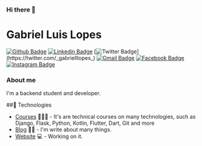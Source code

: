 ### Hi there 👋

<!--
**gabriellopes00/gabriellopes00** is a ✨ _special_ ✨ repository because its `README.md` (this file) appears on your GitHub profile.

Here are some ideas to get you started:

- 🔭 I’m currently working on ...
- 🌱 I’m currently learning ...
- 👯 I’m looking to collaborate on ...
- 🤔 I’m looking for help with ...
- 💬 Ask me about ...
- 📫 How to reach me: ...
- 😄 Pronouns: ...
- ⚡ Fun fact: ...
-->

# Gabriel Luis Lopes

[![Github Badge](https://img.shields.io/badge/-Github-000?style=flat-square&logo=Github&logoColor=white&link=https://github.com/gabriellopes00)](https://github.com/gabriellopes00)
[![Linkedin Badge](https://img.shields.io/badge/-LinkedIn-blue?style=flat-square&logo=Linkedin&logoColor=white&link=https://www.linkedin.com/in/gabriel-lopes-6625631b0/)](https://www.linkedin.com/in/gabriel-lopes-6625631b0/)
[![Twitter Badge](https://img.shields.io/badge/-Twitter-1ca0f1?style=flat-square&labelColor=1ca0f1&logo=twitter&logoColor=white&link=https://twitter.com/_gabrielllopes_)](https://twitter.com/_gabrielllopes_)
[![Gmail Badge](https://img.shields.io/badge/-gmail-6633cc?style=flat-square&logo=Gmail&logoColor=white&link=mailto:gabrielluislopes00@gmail.com)](mailto:gabrielluislopes00@gmail.com)
[![Facebook Badge](	https://img.shields.io/badge/facebook-%231877F2.svg?&style=for-the-badge&logo=facebook&logoColor=white=link=https://www.facebook.com/profile.php?id=100034920821684)](https://www.facebook.com/profile.php?id=100034920821684)
[![Instagram Badge](https://img.shields.io/badge/instagram-%23E4405F.svg?&style=for-the-badge&logo=instagram&logoColor=white=link:https://www.instagram.com/_.gabriellopes/?hl=pt-br)](https://www.instagram.com/_.gabriellopes/?hl=pt-br)

### About me
I'm a backend student and developer.

##🚀 Technologies

- [Courses](https://www.treinaweb.com.br/cursos-online?q=fagner+pinheiro) 👨🏼‍🏫 - It's are technical courses on many technologies, such as Django, Flask, Python, Kotlin, Flutter, Dart, Git and more
- [Blog](https://www.treinaweb.com.br/blog/author/fagner-pinheiro/) ✍🏼 - I'm write about many things.
- [Website](https://fagnerpsantos.dev/) 💻 - Working on it.

